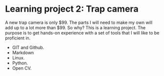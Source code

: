 # Learning project 2: Trap camera
A new trap camera is only $99. The parts I will need to make my own will add up to a lot more than $99. So why?
This is a learning project. The purpose is to get hands-on experience with a set of tools that I will like to be proficient in.
* GIT and Github.
* Markdown
* Linux.
* Python.
* Open CV.
